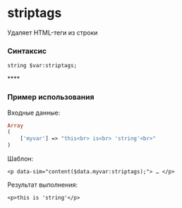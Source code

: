 # striptags

Удаляет HTML-теги из строки

### **Синтаксис**

```text
string $var:striptags;
```

\*\*\*\*

### **Пример использования**

Входные данные:

```php
Array
(
    ['myvar'] => "this<br> is<br> 'string'<br>"
)
```

Шаблон:

```markup
<p data-sim="content($data.myvar:striptags);"> … </p>
```

Результат выполнения:

```markup
<p>this is 'string'</p>
```

